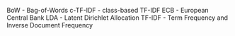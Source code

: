 BoW - Bag-of-Words
c-TF-IDF - class-based TF-IDF
ECB - European Central Bank
LDA - Latent Dirichlet Allocation
TF-IDF - Term Frequency and Inverse Document Frequency